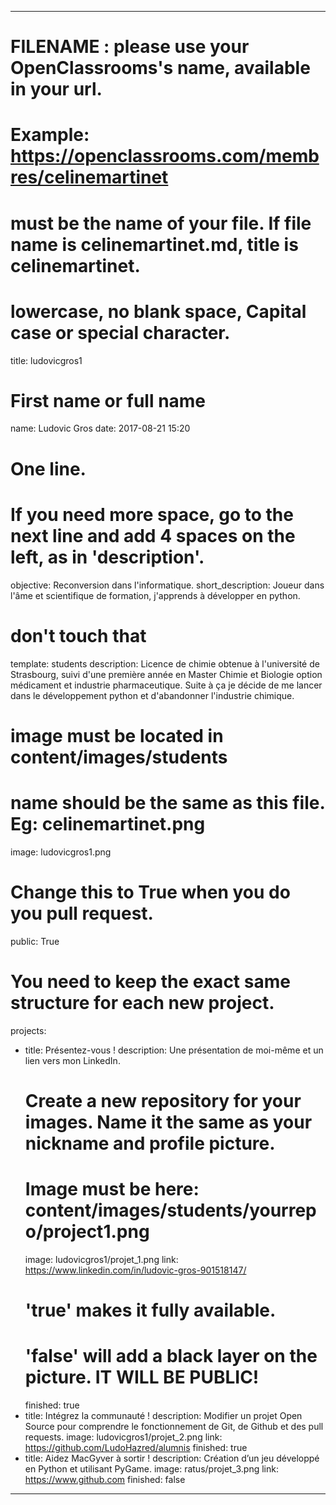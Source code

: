 ---

# FILENAME : please use your OpenClassrooms's name, available in your url.
# Example: https://openclassrooms.com/membres/celinemartinet
# must be the name of your file. If file name is celinemartinet.md, title is celinemartinet.
# lowercase, no blank space, Capital case or special character.
title: ludovicgros1

# First name or full name
name: Ludovic Gros
date: 2017-08-21 15:20

# One line.
# If you need more space, go to the next line and add 4 spaces on the left, as in 'description'.
objective: Reconversion dans l'informatique.
short_description: Joueur dans l'âme et scientifique de formation, j'apprends à développer en python.

# don't touch that
template: students
description:
    Licence de chimie obtenue à l'université de Strasbourg, suivi d'une première année 
    en Master Chimie et Biologie option médicament et industrie pharmaceutique.
    Suite à ça je décide de me lancer dans le développement python et d'abandonner l'industrie chimique.

# image must be located in content/images/students
# name should be the same as this file. Eg: celinemartinet.png
image: ludovicgros1.png

# Change this to True when you do you pull request.
public: True

# You need to keep the exact same structure for each new project.
projects:
  - title: Présentez-vous !
    description: Une présentation de moi-même et un lien vers mon LinkedIn.
    # Create a new repository for your images. Name it the same as your nickname and profile picture.
    # Image must be here: content/images/students/yourrepo/project1.png
    image: ludovicgros1/projet_1.png
    link: https://www.linkedin.com/in/ludovic-gros-901518147/
    # 'true' makes it fully available.
    # 'false' will add a black layer on the picture. IT WILL BE PUBLIC!
    finished: true
  - title: Intégrez la communauté !
    description: Modifier un projet Open Source pour comprendre le fonctionnement de Git, de Github et des pull requests. 
    image: ludovicgros1/projet_2.png
    link: https://github.com/LudoHazred/alumnis
    finished: true
  - title: Aidez MacGyver à sortir !
    description: Création d’un jeu développé en Python et utilisant PyGame.
    image: ratus/projet_3.png
    link: https://www.github.com
    finished: false
---